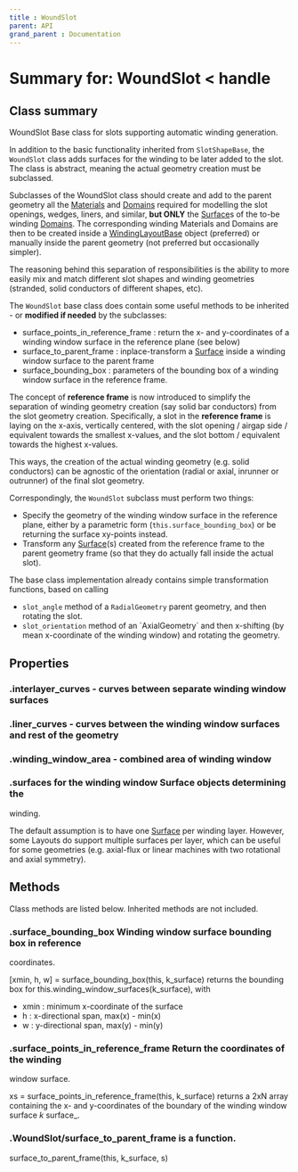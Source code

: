 ```yaml
---
title : WoundSlot
parent: API
grand_parent : Documentation
---
```

# Summary for: **WoundSlot**  < handle

## Class summary

WoundSlot Base class for slots supporting automatic winding generation.

In addition to the basic functionality inherited from
`SlotShapeBase`, the `WoundSlot` class adds surfaces for the winding
to be later added to the slot. The class is abstract, meaning the
actual geometry creation must be subclassed.

Subclasses of the WoundSlot class should create and add to the parent
geometry all the [Materials](Materials.html) and [Domains](Domains.html) required for modelling the
slot openings, wedges, liners, and similar, **but ONLY**  the [Surface](Surface.html)s
of the to-be winding [Domains](Domains.html). The corresponding winding Materials
and Domains are then to be created inside a [WindingLayoutBase](WindingLayoutBase.html)
object (preferred) or manually inside the parent geometry (not
preferred but occasionally simpler).

The reasoning behind this separation of responsibilities is the
ability to more easily mix and match different slot shapes and
winding geometries (stranded, solid conductors of different shapes,
etc).

The `WoundSlot` base class does contain some useful methods to
be inherited - or **modified if needed**  by the subclasses:
* surface_points_in_reference_frame : return the x- and
y-coordinates of a winding window surface in the reference plane
(see below)
* surface_to_parent_frame : inplace-transform a [Surface](Surface.html) inside a
winding window surface to the parent frame
* surface_bounding_box : parameters of the bounding box of a
winding window surface in the reference frame.

The concept of **reference frame**  is now introduced to simplify the separation
of winding geometry creation (say solid bar conductors) from the slot
geometry creation. Specifically, a slot in the **reference frame**  is
laying on the x-axis, vertically centered, with the slot opening /
airgap side / equivalent towards the smallest x-values, and the slot
bottom / equivalent towards the highest x-values.

This ways, the creation of the actual winding geometry (e.g. solid
conductors) can be agnostic of the orientation (radial or axial,
inrunner or outrunner) of the final slot geometry.

Correspondingly, the `WoundSlot` subclass must perform two things:
* Specify the geometry of the winding window surface in the
reference plane, either by a parametric form
(`this.surface_bounding_box`) or be returning the surface xy-points
instead.
* Transform any [Surface](Surface.html)(s) created from the reference frame to
the parent geometry frame (so that they do actually fall inside the
actual slot).

The base class implementation already contains simple transformation
functions, based on calling
* `slot_angle` method of a `RadialGeometry` parent geometry, and
then rotating the slot.
* `slot_orientation` method of an `AxialGeometry´
and then x-shifting (by mean x-coordinate of the winding window) and rotating the geometry.

## Properties

### .**interlayer_curves** - curves between separate winding window surfaces

### .**liner_curves** - curves between the winding window surfaces and rest of the geometry

### .**winding_window_area** - combined area of winding window

### .surfaces for the winding window Surface objects determining the
winding.

The default assumption is to have one [Surface](Surface.html) per winding
layer. However, some Layouts do support multiple surfaces per
layer, which can be useful for some geometries (e.g. axial-flux
or linear machines with two rotational and axial symmetry).


## Methods

Class methods are listed below. Inherited methods are not included.

### .**surface_bounding_box** Winding window surface bounding box in reference
coordinates.

[xmin, h, w] = surface_bounding_box(this, k_surface) returns the bounding
box for this.winding_window_surfaces(k_surface), with
* xmin : minimum x-coordinate of the surface
* h : x-directional span, max(x) - min(x)
* w : y-directional span, max(y) - min(y)

### .**surface_points_in_reference_frame** Return the coordinates of the winding
window surface.

xs = surface_points_in_reference_frame(this, k_surface) returns a 2xN
array containing the x- and y-coordinates of the boundary of the winding
window surface *k* surface_.

### .WoundSlot/**surface_to_parent_frame** is a function.
surface_to_parent_frame(this, k_surface, s)


